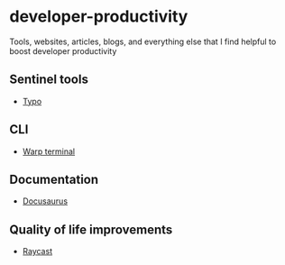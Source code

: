 # developer-productivity
Tools, websites, articles, blogs, and everything else that I find helpful to boost developer productivity

## Sentinel tools

- [Typo](https://typoapp.io/)

## CLI
- [Warp terminal](http://warp.dev)

## Documentation

- [Docusaurus](https://docusaurus.io/docs)

## Quality of life improvements

- [Raycast](http://raycast.com)
